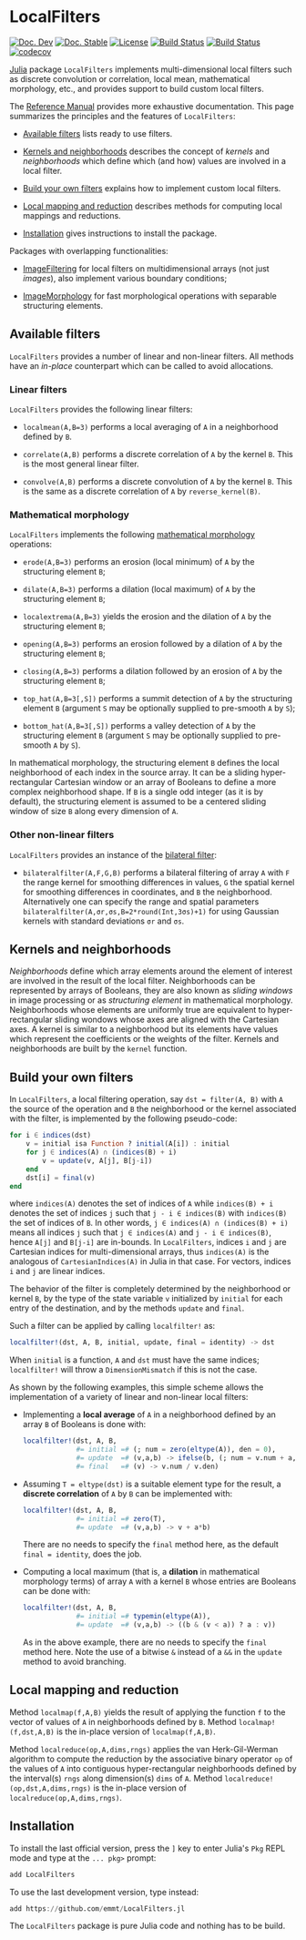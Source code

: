 # LocalFilters

[![Doc. Dev](https://img.shields.io/badge/docs-dev-blue.svg)](https://emmt.github.io/LocalFilters.jl/dev)
[![Doc. Stable](https://img.shields.io/badge/docs-stable-blue.svg)](https://emmt.github.io/LocalFilters.jl/stable)
[![License](http://img.shields.io/badge/license-MIT-brightgreen.svg?style=flat)](./LICENSE.md)
[![Build Status](https://github.com/emmt/LocalFilters.jl/actions/workflows/CI.yml/badge.svg?branch=master)](https://github.com/emmt/LocalFilters.jl/actions/workflows/CI.yml?query=branch%3Amaster)
[![Build Status](https://ci.appveyor.com/api/projects/status/github/emmt/LocalFilters.jl?branch=master)](https://ci.appveyor.com/project/emmt/LocalFilters-jl/branch/master)
[![codecov](https://codecov.io/github/emmt/LocalFilters.jl/graph/badge.svg?token=aA8yUwB2En)](https://codecov.io/github/emmt/LocalFilters.jl)

[Julia](http://julialang.org/) package `LocalFilters` implements multi-dimensional local
filters such as discrete convolution or correlation, local mean, mathematical morphology,
etc., and provides support to build custom local filters.

The [Reference Manual](https://emmt.github.io/LocalFilters.jl/dev) provides more
exhaustive documentation. This page summarizes the principles and the features of
`LocalFilters`:

* [Available filters](#available-filters) lists ready to use filters.

* [Kernels and neighborhoods](#kernels-and-neighborhoods) describes the concept of
  *kernels* and *neighborhoods* which define which (and how) values are involved in a
  local filter.

* [Build your own filters](#build-your-own-filters) explains how to implement custom local
  filters.

* [Local mapping and reduction](#local-mapping-and-reduction) describes methods for
  computing local mappings and reductions.

* [Installation](#installation) gives instructions to install the package.

Packages with overlapping functionalities:

* [ImageFiltering](https://github.com/JuliaImages/ImageFiltering.jl) for local filters on
  multidimensional arrays (not just *images*), also implement various boundary conditions;

* [ImageMorphology](https://github.com/JuliaImages/ImageMorphology.jl) for fast
  morphological operations with separable structuring elements.


## Available filters

`LocalFilters` provides a number of linear and non-linear filters. All methods have an
*in-place* counterpart which can be called to avoid allocations.

### Linear filters

`LocalFilters` provides the following linear filters:

* `localmean(A,B=3)` performs a local averaging of `A` in a neighborhood defined by `B`.

* `correlate(A,B)` performs a discrete correlation of `A` by the kernel `B`. This is the
  most general linear filter.

* `convolve(A,B)` performs a discrete convolution of `A` by the kernel `B`. This is the
  same as a discrete correlation of `A` by `reverse_kernel(B)`.


### Mathematical morphology

`LocalFilters` implements the following [mathematical
morphology](https://en.wikipedia.org/wiki/Mathematical_morphology) operations:

* `erode(A,B=3)` performs an erosion (local minimum) of `A` by the structuring element
  `B`;

* `dilate(A,B=3)` performs a dilation (local maximum) of `A` by the structuring element
  `B`;

* `localextrema(A,B=3)` yields the erosion and the dilation of `A` by the structuring
  element `B`;

* `opening(A,B=3)` performs an erosion followed by a dilation of `A` by the structuring
  element `B`;

* `closing(A,B=3)` performs a dilation followed by an erosion of `A` by the structuring
  element `B`;

* `top_hat(A,B=3[,S])` performs a summit detection of `A` by the structuring element `B`
  (argument `S` may be optionally supplied to pre-smooth `A` by `S`);

* `bottom_hat(A,B=3[,S])` performs a valley detection of `A` by the structuring element
  `B` (argument `S` may be optionally supplied to pre-smooth `A` by `S`).

In mathematical morphology, the structuring element `B` defines the local neighborhood of
each index in the source array. It can be a sliding hyper-rectangular Cartesian window or
an array of Booleans to define a more complex neighborhood shape. If `B` is a single odd
integer (as it is by default), the structuring element is assumed to be a centered sliding
window of size `B` along every dimension of `A`.


### Other non-linear filters

`LocalFilters` provides an instance of the [bilateral
filter](https://en.wikipedia.org/wiki/Bilateral_filter):

* `bilateralfilter(A,F,G,B)` performs a bilateral filtering of array `A` with `F` the
  range kernel for smoothing differences in values, `G` the spatial kernel for smoothing
  differences in coordinates, and `B` the neighborhood. Alternatively one can specify the
  range and spatial parameters `bilateralfilter(A,σr,σs,B=2*round(Int,3σs)+1)` for using
  Gaussian kernels with standard deviations `σr` and `σs`.


## Kernels and neighborhoods

*Neighborhoods* define which array elements around the element of interest are involved in
the result of the local filter. Neighborhoods can be represented by arrays of Booleans,
they are also known as *sliding windows* in image processing or as *structuring element*
in mathematical morphology. Neighborhoods whose elements are uniformly true are equivalent
to hyper-rectangular sliding wondows whose axes are aligned with the Cartesian axes. A
kernel is similar to a neighborhood but its elements have values which represent the
coefficients or the weights of the filter. Kernels and neighborhoods are built by the
`kernel` function.


## Build your own filters

In `LocalFilters`, a local filtering operation, say `dst = filter(A, B)` with `A` the
source of the operation and `B` the neighborhood or the kernel associated with the filter,
is implemented by the following pseudo-code:

```julia
for i ∈ indices(dst)
    v = initial isa Function ? initial(A[i]) : initial
    for j ∈ indices(A) ∩ (indices(B) + i)
        v = update(v, A[j], B[j-i])
    end
    dst[i] = final(v)
end
```

where `indices(A)` denotes the set of indices of `A` while `indices(B) + i` denotes the
set of indices `j` such that `j - i ∈ indices(B)` with `indices(B)` the set of indices of
`B`. In other words, `j ∈ indices(A) ∩ (indices(B) + i)` means all indices `j` such that
`j ∈ indices(A)` and `j - i ∈ indices(B)`, hence `A[j]` and `B[j-i]` are in-bounds. In
`LocalFilters`, indices `i` and `j` are Cartesian indices for multi-dimensional arrays,
thus `indices(A)` is the analogous of `CartesianIndices(A)` in Julia in that case. For
vectors, indices `i` and `j` are linear indices.

The behavior of the filter is completely determined by the neighborhood or kernel `B`, by
the type of the state variable `v` initialized by `initial` for each entry of the
destination, and by the methods `update` and `final`.

Such a filter can be applied by calling `localfilter!` as:

```julia
localfilter!(dst, A, B, initial, update, final = identity) -> dst
```

When `initial` is a function, `A` and `dst` must have the same indices; `localfilter!`
will throw a `DimensionMismatch` if this is not the case.

As shown by the following examples, this simple scheme allows the implementation of a
variety of linear and non-linear local filters:

* Implementing a **local average** of `A` in a neighborhood defined by an array `B` of
  Booleans is done with:

  ```julia
  localfilter!(dst, A, B,
               #= initial =# (; num = zero(eltype(A)), den = 0),
               #= update  =# (v,a,b) -> ifelse(b, (; num = v.num + a, den = v.den + 1), v),
               #= final   =# (v) -> v.num / v.den)
  ```

* Assuming `T = eltype(dst)` is a suitable element type for the result, a **discrete
  correlation** of `A` by `B` can be implemented with:

  ```julia
  localfilter!(dst, A, B,
               #= initial =# zero(T),
               #= update  =# (v,a,b) -> v + a*b)
  ```

  There are no needs to specify the `final` method here, as the default `final =
  identity`, does the job.

* Computing a local maximum (that is, a **dilation** in mathematical morphology terms) of
  array `A` with a kernel `B` whose entries are Booleans can be done with:

  ```julia
  localfilter!(dst, A, B,
               #= initial =# typemin(eltype(A)),
               #= update  =# (v,a,b) -> ((b & (v < a)) ? a : v))
  ```

  As in the above example, there are no needs to specify the `final` method here. Note the
  use of a bitwise `&` instead of a `&&` in the `update` method to avoid branching.


## Local mapping and reduction

Method `localmap(f,A,B)` yields the result of applying the function `f` to the vector of
values of `A` in neighborhoods defined by `B`. Method `localmap!(f,dst,A,B)` is the
in-place version of `localmap(f,A,B)`.

Method `localreduce(op,A,dims,rngs)` applies the van Herk-Gil-Werman algorithm to compute
the reduction by the associative binary operator `op` of the values of `A` into contiguous
hyper-rectangular neighborhoods defined by the interval(s) `rngs` along dimension(s)
`dims` of `A`. Method `localreduce!(op,dst,A,dims,rngs)` is the in-place version of
`localreduce(op,A,dims,rngs)`.


## Installation

To install the last official version, press the `]` key to enter Julia's `Pkg` REPL mode
and type at the `... pkg>` prompt:

```julia
add LocalFilters
```

To use the last development version, type instead:

```julia
add https://github.com/emmt/LocalFilters.jl
```

The `LocalFilters` package is pure Julia code and nothing has to be build.
